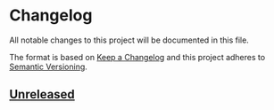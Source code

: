# Changelog

All notable changes to this project will be documented in this file.

The format is based on [Keep a Changelog](http://keepachangelog.com)
and this project adheres to
[Semantic Versioning](http://semver.org/spec/v2.0.0.html).

## [Unreleased]

[Unreleased]: https://github.com/logicblocks/liberator.resource.health/compare/0.0.1-SNAPSHOT...HEAD
